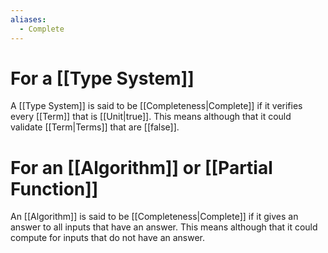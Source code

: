 ```yaml
---
aliases:
  - Complete
---
```

# For a [[Type System]]
A [[Type System]] is said to be [[Completeness|Complete]] if it verifies every [[Term]] that is [[Unit|true]]. This means although that it could validate [[Term|Terms]] that are [[false]].

# For an [[Algorithm]] or [[Partial Function]]
An [[Algorithm]] is said to be [[Completeness|Complete]] if it gives an answer to all inputs that have an answer. This means although that it could compute for inputs that do not have an answer.